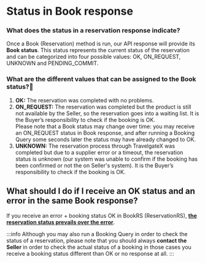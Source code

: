 ﻿---
sidebar_position: 2
---

# Status in Book response

### What does the status in a reservation response indicate?
Once a Book (Reservation) method is run, our API response will provide its **Book status**. This status represents the current status of the reservation and can be categorized into four possible values: OK, ON_REQUEST, UNKNOWN and PENDING_COMMIT.

### What are the different values that can be assigned to the Book status?🔎
1. **OK:** The reservation was completed with no problems.
1. **ON_REQUEST:** The reservation was completed but the product is still not available by the Seller, so the reservation goes into a waiting list. It is the Buyer’s responsibility to check if the booking is OK.  
Please note that a Book status may change over time: you may receive an ON_REQUEST status in Book response, and after running a Booking Query some seconds later the status may have already changed to OK.
1. **UNKNOWN:** The reservation process through TravelgateX was completed but due to a supplier error or a timeout, the reservation status is unknown (our system was unable to confirm if the booking has been confirmed or not the on Seller's system). It is the Buyer’s responsibility to check if the booking is OK.
## What should I do if I receive an OK status and an error in the same Book response?
If you receive an error + booking status OK in BookRS (ReservationRS), <ins>**the reservation status prevails over the error**</ins>.
 
:::info
Although you may also run a Booking Query in order to check the status of a reservation, please note that you should always **contact the Seller** in order to check the actual status of a booking in those cases you receive a booking status different than OK or no response at all.
:::
